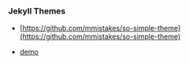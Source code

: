 ### Jekyll Themes

- [https://github.com/mmistakes/so-simple-theme](https://github.com/mmistakes/so-simple-theme)

- [demo](http://mmistakes.github.io/hpstr-jekyll-theme/)
